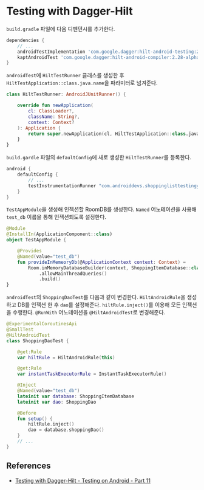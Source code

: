 # Testing with Dagger-Hilt

`build.gradle` 파일에 다음 디펜던시를 추가한다.

```groovy
dependencies {
    // ... 
    androidTestImplementation 'com.google.dagger:hilt-android-testing:2.28-alpha'
    kaptAndroidTest 'com.google.dagger:hilt-android-compiler:2.28-alpha'
}
```

`androidTest`에 `HiltTestRunner` 클래스를 생성한 후 `HiltTestApplication::class.java.name`을 파라미터로 넘겨준다.

```kotlin
class HiltTestRunner: AndroidJUnitRunner() {

    override fun newApplication(
        cl: ClassLoader?,
        className: String?,
        context: Context?
    ): Application {
        return super.newApplication(cl, HiltTestApplication::class.java.name, context)
    }
}
```

`build.gardle` 파일의 `defaultConfig`에 새로 생성한 `HiltTestRunner`를 등록한다.

```groovy
android {
    defaultConfig {
        // ...
        testInstrumentationRunner "com.androiddevs.shoppinglisttestingyt.HiltTestRunner"
    }
}
```

`TestAppModule`을 생성해 인젝션할 RoomDB를 생성한다. `Named` 어노테이션을 사용해 `test_db` 이름을 통해 인젝션되도록 설정한다.

```kotlin
@Module
@InstallIn(ApplicationComponent::class)
object TestAppModule {

    @Provides
    @Named(value="test_db")
    fun provideInMemeoryDb(@ApplicationContext context: Context) =
        Room.inMemoryDatabaseBuilder(context, ShoppingItemDatabase::class.java)
            .allowMainThreadQueries()
            .build()
}
```

`androidTest`의 `ShoppingDaoTest`를 다음과 같이 변경한다. `HiltAndroidRule`을 생성하고 DB를 인젝션 한 후 `dao`를 설정해준다. `hiltRule.inject()`를 이용해 모든 인젝션을 수행한다. `@RunWith` 어노테이션을 `@HiltAndroidTest`로 변경해준다.

```kotlin
@ExperimentalCoroutinesApi
@SmallTest
@HiltAndroidTest
class ShoppingDaoTest {

    @get:Rule
    var hiltRule = HiltAndroidRule(this)

    @get:Rule
    var instantTaskExecutorRule = InstantTaskExecutorRule()

    @Inject
    @Named(value="test_db")
    lateinit var database: ShoppingItemDatabase
    lateinit var dao: ShoppingDao

    @Before
    fun setup() {
        hiltRule.inject()
        dao = database.shoppingDao()
    }
    // ...
}
```

## References

* [Testing with Dagger-Hilt - Testing on Android - Part 11](https://www.youtube.com/watch?v=nOp_CEP_EjM&list=PLQkwcJG4YTCSYJ13G4kVIJ10X5zisB2Lq&index=11)